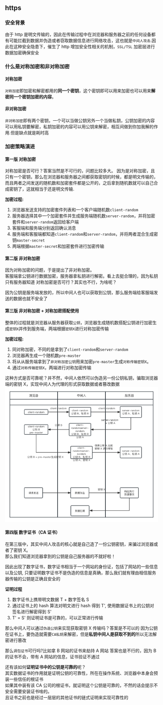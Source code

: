 ## https

### 安全背景

由于 http 是明文传输的，因此在传输过程中在浏览器和服务器之前的任何设备都有可能拦截到数据并伪造或者窃取数据信息进行网络攻击，这也就是`中间人攻击`.因此在这种安全隐患下，催生了 http 增加安全性相关的机制，`SSL/TSL` 加密层进行数据加密确保安全

### 什么是对称加密和非对称加密

#### 对称加密

`对称加密`即加密和解密都用的**同一个密钥**，这个密钥即可以用来加密也可以用来**解密同一个密钥加密的内容**。

#### 非对称加密

`非对称加密`即有两个密钥，一个可以当做公钥另外一个当做私钥，公钥加密的内容可以用私钥要解密，私钥加密的内容可以用公钥来解密，相互间做到你加我解的作用.但是缺点就是耗时高

### 加密策略演进

#### 第一版 对称加密

对称加密是否可行？答案当然是不可行的，问题比较多大。
因为是对称加密，且只有一个密钥，那么在浏览器和服务器之间都获取密钥的时候，都是明文传输的，而且两者之间发送的随机数和加密套件都是公开的，之后拿到随机数就可以自己合成密钥了，这就相当于还是明文传输.

**加密过程:**

1. 浏览器发送支持的加密套件列表和一个客户端随机数`client-random`
2. 服务器选择其中一个加密套件并生成服务端随机数`server-random`，并将加密套件和`server-random`返回给客户端
3. 客服端和服务端分别返回确认消息
4. 服务端和客服端都知道`client-random`和`server-random`，并将两者混合生成密钥`master-secret`
5. 两端根据`master-secret`和加密套件进行加密传输

#### 第二版 非对称加密

因为对称加密的问题，于是提出了非对称加密。  
客服端拿公钥进行数据加密，服务器拿私钥进行解密。看上去挺合理的，因为私钥只有服务器知道
对称加密是否可行？其实也不行，为啥呢？

因为公钥是服务端发放的，所以中间人也可以获取到公钥，那么服务端给客服端发送的数据也就不安全了

#### 第三版 非对称加密 + 对称加密搭配使用

整体的过程就是浏览器从服务器获取`公钥`，浏览器生成随机数搭配公钥进行加密生成`密钥X`并传到服务端，两端根据`密钥X`进行对称加密传输

**加密过程:**

1. 同对称加密，不同的是拿到了`client-random`和`server-random`
2. 浏览器再生成一个随机数`pre-master`
3. 将从从服务端拿到了`非对称加密公钥`用来加密`pre-master`生成`对称传输密钥X`。
4. 通过`对称传输密钥X`，两端进行对称加密传输

这种方式是否可靠呢？并不然，中间人依然可以伪造另一份公钥私钥，骗取浏览器端的密钥 X，实现中间人为代理的形式获取数据或者篡改数据
<img src="https://raw.githubusercontent.com/huangrenfang/blog/master/static/middle.a68210c6.png"></img>

#### 第四版 数字证书（CA 证书）

在第三版中，其实中间人攻击的核心就是自己造了一份公钥密钥，来骗过浏览器或者了密钥 X。  
那么我们知道浏览器拿到的公钥是自己服务器的不就好啦！

因此出现了数字证书，数字证书相当于一个网站的身份证，包括了网站的一些信息以及公钥, 只要证明数字证书不是伪造的信息是真确，那么我们就有理由相信服务器传输的公钥是正确且安全的

**证明过程**

1. 数字证书上携带明文数据 T + 数字签名 S
2. 通过证书上的 hash 算法对明文进行 hash 得到 T', 使用数据证书上的公钥对签名进行解密得到 S'
3. T' = S' 则证明证书是可靠的，可以正常进行传输

那么中间人可以通过`伪造公钥`来实现获取密钥 X 传输吗？答案是不可以的
因为公钥在证书上，要伪造就需要`CA私钥`来解密，但是**私钥中间人是获取不到的**所以无法解密进行篡改

那么`调包证书`可行吗?比如拿 B 网站的证书来劫持 A 网站
答案也是不行的，因为 B 的证书不会，带有 A 网站的信息，证书验证不通过

还有该如何**证明证书中的公钥是可靠的**呢？  
其实数据证书的作用就是证明公钥的可靠性，所在在操作系统、浏览器中本身会预装一些信任的根证书  
如果其中装有该 CA 公司的根证书，就证明这个公钥是可靠的，不然的话会提示不安全需要安装证书啥的。  
且证书之前也是经过一层层的其他证书的链式证明来实现可靠性的
